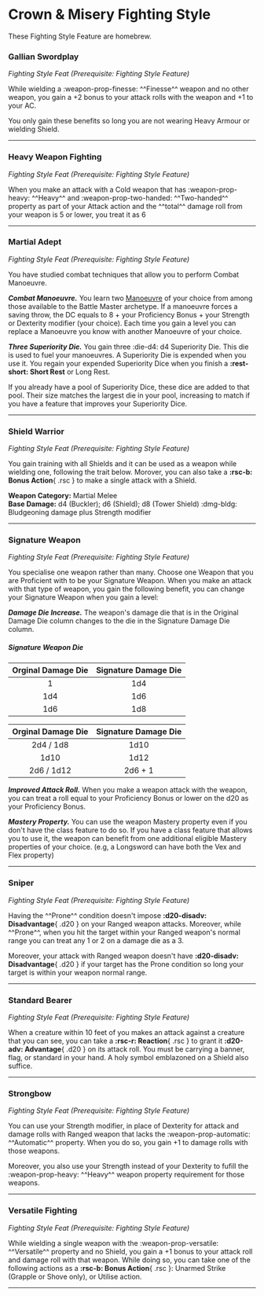 # Crown & Misery Fighting Style

These Fighting Style Feature are homebrew.

### Gallian Swordplay

*Fighting Style Feat (Prerequisite: Fighting Style Feature)*

While wielding a :weapon-prop-finesse: ^^Finesse^^ weapon and no other weapon, you gain a +2 bonus to your attack rolls with the weapon and +1 to your AC. 

You only gain these benefits so long you are not wearing Heavy Armour or wielding Shield.

---

### Heavy Weapon Fighting

*Fighting Style Feat (Prerequisite: Fighting Style Feature)*  

When you make an attack with a Cold weapon that has :weapon-prop-heavy: ^^Heavy^^ and :weapon-prop-two-handed: ^^Two-handed^^ property as part of your Attack action and the ^^total^^ damage roll from your weapon is 5 or lower, you treat it as 6

---

### Martial Adept

*Fighting Style Feat (Prerequisite: Fighting Style Feature)*

You have studied combat techniques that allow you to perform Combat Manoeuvre.

***Combat Manoeuvre.*** You learn two [Manoeuvre](../../class-options/fighter-manoeuvre.md) of your choice from among those available to the Battle Master archetype. If a manoeuvre forces a saving throw, the DC equals to 8 + your Proficiency Bonus + your Strength or Dexterity modifier (your choice). Each time you gain a level you can replace a Manoeuvre you know with another Manoeuvre of your choice.

***Three Superiority Die.*** You gain three :die-d4: d4 Superiority Die. This die is used to fuel your manoeuvres. A Superiority Die is expended when you use it. You regain your expended Superiority Dice when you finish a **:rest-short: Short Rest** or Long Rest.

If you already have a pool of Superiority Dice, these dice are added to that pool. Their size matches the largest die in your pool, increasing to match if you have a feature that improves your Superiority Dice.

---

### Shield Warrior

*Fighting Style Feat (Prerequisite: Fighting Style Feature)*

You gain training with all Shields and it can be used as a weapon while wielding one, following the trait below. Morover, you can also take a **:rsc-b: Bonus Action**{ .rsc } to make a single attack with a Shield.

**Weapon Category:** Martial Melee  
**Base Damage:** d4 (Buckler); d6 (Shield); d8 (Tower Shield) :dmg-bldg: Bludgeoning damage plus Strength modifier

---

### Signature Weapon

*Fighting Style Feat (Prerequisite: Fighting Style Feature)*

You specialise one weapon rather than many. Choose one Weapon that you are Proficient with to be your Signature Weapon. When you make an attack with that type of weapon, you gain the following benefit, you can change your Signature Weapon when you gain a level:

***Damage Die Increase.*** The weapon's damage die that is in the Original Damage Die column changes to the die in the Signature Damage Die column.

##### Signature Weapon Die

<div class="grid" markdown>

| Orginal Damage Die | Signature Damage Die |
|:-:|:-:|
| 1 | 1d4 |
| 1d4 | 1d6 |
| 1d6 | 1d8 |

| Orginal Damage Die | Signature Damage Die |
|:-:|:-:|
| 2d4 / 1d8 | 1d10 |
| 1d10 | 1d12 |
| 2d6 / 1d12 | 2d6 + 1 |

</div>

***Improved Attack Roll.*** When you make a weapon attack with the weapon, you can treat a roll equal to your Proficiency Bonus or lower on the d20 as your Proficiency Bonus.

***Mastery Property.*** You can use the weapon Mastery property even if you don't have the class feature to do so. If you have a class feature that allows you to use it, the weapon can benefit from one additional eligible Mastery properties of your choice. (e.g, a Longsword can have both the Vex and Flex property)

---

### Sniper

*Fighting Style Feat (Prerequisite: Fighting Style Feature)*  

Having the ^^Prone^^ condition doesn't impose **:d20-disadv: Disadvantage**{ .d20 } on your Ranged weapon attacks. Moreover, while ^^Prone^^, when you hit the target within your Ranged weapon's normal range you can treat any 1 or 2 on a damage die as a 3.

Moreover, your attack with Ranged weapon doesn't have **:d20-disadv: Disadvantage**{ .d20 } if your target has the Prone condition so long your target is within your weapon normal range.

---

### Standard Bearer

*Fighting Style Feat (Prerequisite: Fighting Style Feature)*

When a creature within 10 feet of you makes an attack against a creature that you can see, you can take a **:rsc-r: Reaction**{ .rsc } to grant it **:d20-adv: Advantage**{ .d20 } on its attack roll. You must be carrying a banner, flag, or standard in your hand. A holy symbol emblazoned on a Shield also suffice.

---

### Strongbow

*Fighting Style Feat (Prerequisite: Fighting Style Feature)*

You can use your Strength modifier, in place of Dexterity for attack and damage rolls with Ranged weapon that lacks the :weapon-prop-automatic: ^^Automatic^^ property. When you do so, you gain +1 to damage rolls with those weapons.

Moreover, you also use your Strength instead of your Dexterity to fufill the :weapon-prop-heavy: ^^Heavy^^ weapon property requirement for those weapons.

---

### Versatile Fighting

*Fighting Style Feat (Prerequisite: Fighting Style Feature)*

While wielding a single weapon with the :weapon-prop-versatile: ^^Versatile^^ property and no Shield, you gain a +1 bonus to your attack roll and damage roll with that weapon. While doing so, you can take one of the following actions as a **:rsc-b: Bonus Action**{ .rsc }: Unarmed Strike (Grapple or Shove only), or Utilise action.

---
